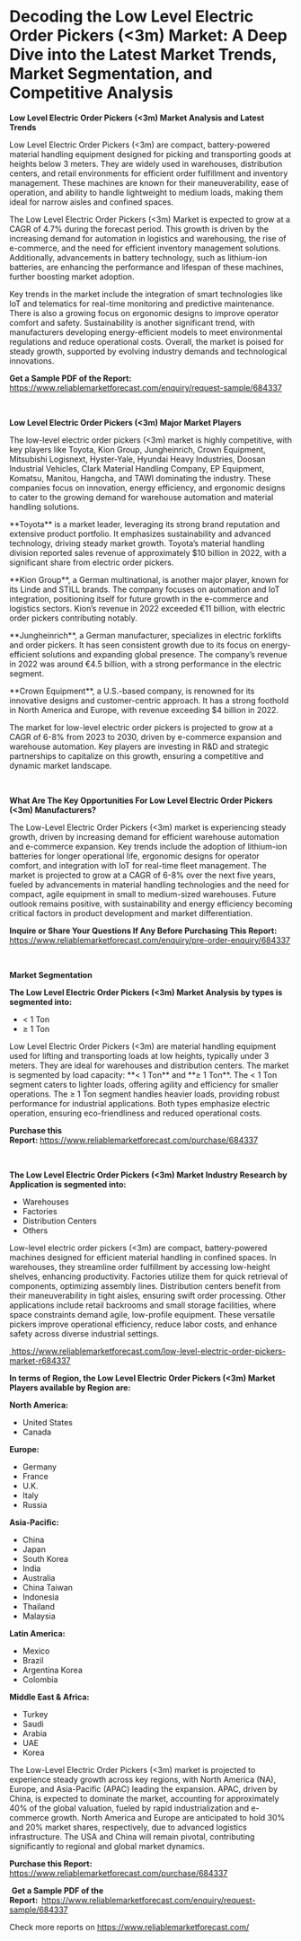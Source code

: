 <p><h1>Decoding the Low Level Electric Order Pickers (<3m) Market: A Deep Dive into the Latest Market Trends, Market Segmentation, and Competitive Analysis</h1></p><p><strong>Low Level Electric Order Pickers (<3m) Market Analysis and Latest Trends</strong></p>
<p><p>Low Level Electric Order Pickers (<3m) are compact, battery-powered material handling equipment designed for picking and transporting goods at heights below 3 meters. They are widely used in warehouses, distribution centers, and retail environments for efficient order fulfillment and inventory management. These machines are known for their maneuverability, ease of operation, and ability to handle lightweight to medium loads, making them ideal for narrow aisles and confined spaces.</p><p>The Low Level Electric Order Pickers (<3m) Market is expected to grow at a CAGR of 4.7% during the forecast period. This growth is driven by the increasing demand for automation in logistics and warehousing, the rise of e-commerce, and the need for efficient inventory management solutions. Additionally, advancements in battery technology, such as lithium-ion batteries, are enhancing the performance and lifespan of these machines, further boosting market adoption.</p><p>Key trends in the market include the integration of smart technologies like IoT and telematics for real-time monitoring and predictive maintenance. There is also a growing focus on ergonomic designs to improve operator comfort and safety. Sustainability is another significant trend, with manufacturers developing energy-efficient models to meet environmental regulations and reduce operational costs. Overall, the market is poised for steady growth, supported by evolving industry demands and technological innovations.</p></p>
<p><strong>Get a Sample PDF of the Report:&nbsp;</strong> <a href="https://www.reliablemarketforecast.com/enquiry/request-sample/684337?utm_campaign=1832&utm_medium=2&utm_source=Github&utm_content=ia&utm_term=20012025&utm_id=low-level-electric-order-pickers-3m">https://www.reliablemarketforecast.com/enquiry/request-sample/684337</a></p>
<p>&nbsp;</p>
<p><strong>Low Level Electric Order Pickers (<3m) Major Market Players</strong></p>
<p><p>The low-level electric order pickers (<3m) market is highly competitive, with key players like Toyota, Kion Group, Jungheinrich, Crown Equipment, Mitsubishi Logisnext, Hyster-Yale, Hyundai Heavy Industries, Doosan Industrial Vehicles, Clark Material Handling Company, EP Equipment, Komatsu, Manitou, Hangcha, and TAWI dominating the industry. These companies focus on innovation, energy efficiency, and ergonomic designs to cater to the growing demand for warehouse automation and material handling solutions.</p><p>**Toyota** is a market leader, leveraging its strong brand reputation and extensive product portfolio. It emphasizes sustainability and advanced technology, driving steady market growth. Toyota’s material handling division reported sales revenue of approximately $10 billion in 2022, with a significant share from electric order pickers.</p><p>**Kion Group**, a German multinational, is another major player, known for its Linde and STILL brands. The company focuses on automation and IoT integration, positioning itself for future growth in the e-commerce and logistics sectors. Kion’s revenue in 2022 exceeded €11 billion, with electric order pickers contributing notably.</p><p>**Jungheinrich**, a German manufacturer, specializes in electric forklifts and order pickers. It has seen consistent growth due to its focus on energy-efficient solutions and expanding global presence. The company’s revenue in 2022 was around €4.5 billion, with a strong performance in the electric segment.</p><p>**Crown Equipment**, a U.S.-based company, is renowned for its innovative designs and customer-centric approach. It has a strong foothold in North America and Europe, with revenue exceeding $4 billion in 2022.</p><p>The market for low-level electric order pickers is projected to grow at a CAGR of 6-8% from 2023 to 2030, driven by e-commerce expansion and warehouse automation. Key players are investing in R&D and strategic partnerships to capitalize on this growth, ensuring a competitive and dynamic market landscape.</p></p>
<p>&nbsp;</p>
<p><strong>What Are The Key Opportunities For Low Level Electric Order Pickers (<3m) Manufacturers?</strong></p>
<p><p>The Low-Level Electric Order Pickers (<3m) market is experiencing steady growth, driven by increasing demand for efficient warehouse automation and e-commerce expansion. Key trends include the adoption of lithium-ion batteries for longer operational life, ergonomic designs for operator comfort, and integration with IoT for real-time fleet management. The market is projected to grow at a CAGR of 6-8% over the next five years, fueled by advancements in material handling technologies and the need for compact, agile equipment in small to medium-sized warehouses. Future outlook remains positive, with sustainability and energy efficiency becoming critical factors in product development and market differentiation.</p></p>
<p><strong>Inquire or Share Your Questions If Any Before Purchasing This Report:</strong> <a href="https://www.reliablemarketforecast.com/enquiry/pre-order-enquiry/684337?utm_campaign=1832&utm_medium=2&utm_source=Github&utm_content=ia&utm_term=20012025&utm_id=low-level-electric-order-pickers-3m">https://www.reliablemarketforecast.com/enquiry/pre-order-enquiry/684337</a></p>
<p>&nbsp;</p>
<p><strong>Market Segmentation</strong></p>
<p><strong>The Low Level Electric Order Pickers (<3m) Market Analysis by types is segmented into:</strong></p>
<p><ul><li>< 1 Ton</li><li>≥ 1 Ton</li></ul></p>
<p><p>Low Level Electric Order Pickers (<3m) are material handling equipment used for lifting and transporting loads at low heights, typically under 3 meters. They are ideal for warehouses and distribution centers. The market is segmented by load capacity: **< 1 Ton** and **≥ 1 Ton**. The < 1 Ton segment caters to lighter loads, offering agility and efficiency for smaller operations. The ≥ 1 Ton segment handles heavier loads, providing robust performance for industrial applications. Both types emphasize electric operation, ensuring eco-friendliness and reduced operational costs.</p></p>
<p><strong>Purchase this Report:&nbsp;</strong><a href="https://www.reliablemarketforecast.com/purchase/684337?utm_campaign=1832&utm_medium=2&utm_source=Github&utm_content=ia&utm_term=20012025&utm_id=low-level-electric-order-pickers-3m">https://www.reliablemarketforecast.com/purchase/684337</a></p>
<p>&nbsp;</p>
<p><strong>The Low Level Electric Order Pickers (<3m) Market Industry Research by Application is segmented into:</strong></p>
<p><ul><li>Warehouses</li><li>Factories</li><li>Distribution Centers</li><li>Others</li></ul></p>
<p><p>Low-level electric order pickers (<3m) are compact, battery-powered machines designed for efficient material handling in confined spaces. In warehouses, they streamline order fulfillment by accessing low-height shelves, enhancing productivity. Factories utilize them for quick retrieval of components, optimizing assembly lines. Distribution centers benefit from their maneuverability in tight aisles, ensuring swift order processing. Other applications include retail backrooms and small storage facilities, where space constraints demand agile, low-profile equipment. These versatile pickers improve operational efficiency, reduce labor costs, and enhance safety across diverse industrial settings.</p></p>
<p><a href="https://www.reliablemarketforecast.com/low-level-electric-order-pickers-market-r684337?utm_campaign=1832&utm_medium=2&utm_source=Github&utm_content=ia&utm_term=20012025&utm_id=low-level-electric-order-pickers-3m">&nbsp;https://www.reliablemarketforecast.com/low-level-electric-order-pickers-market-r684337</a></p>
<p><strong>In terms of Region, the Low Level Electric Order Pickers (<3m) Market Players available by Region are:</strong></p>
<p>
    <p> <strong> North America: </strong>
        <ul>
            <li>United States</li>
            <li>Canada</li>
        </ul>
        </p> 
    <p> <strong> Europe: </strong>
        <ul>
            <li>Germany</li>
            <li>France</li>
            <li>U.K.</li>
            <li>Italy</li>
            <li>Russia</li>
        </ul>
        </p> 
    <p> <strong> Asia-Pacific: </strong>
        <ul>
            <li>China</li>
            <li>Japan</li>
            <li>South Korea</li>
            <li>India</li>
            <li>Australia</li>
            <li>China Taiwan</li>
            <li>Indonesia</li>
            <li>Thailand</li>
            <li>Malaysia</li>
        </ul>
        </p> 
    <p> <strong> Latin America: </strong>
        <ul>
            <li>Mexico</li>
            <li>Brazil</li>
            <li>Argentina Korea</li>
            <li>Colombia</li>
        </ul>
        </p> 
    <p> <strong> Middle East & Africa: </strong>
        <ul>
            <li>Turkey</li>
            <li>Saudi</li>
            <li>Arabia</li>
            <li>UAE</li>
            <li>Korea</li>
        </ul>
    </p>
    </p>
<p><p>The Low-Level Electric Order Pickers (<3m) market is projected to experience steady growth across key regions, with North America (NA), Europe, and Asia-Pacific (APAC) leading the expansion. APAC, driven by China, is expected to dominate the market, accounting for approximately 40% of the global valuation, fueled by rapid industrialization and e-commerce growth. North America and Europe are anticipated to hold 30% and 20% market shares, respectively, due to advanced logistics infrastructure. The USA and China will remain pivotal, contributing significantly to regional and global market dynamics.</p></p>
<p><strong>Purchase this Report: </strong><a href="https://www.reliablemarketforecast.com/purchase/684337?utm_campaign=1832&utm_medium=2&utm_source=Github&utm_content=ia&utm_term=20012025&utm_id=low-level-electric-order-pickers-3m">https://www.reliablemarketforecast.com/purchase/684337</a></p>
<p>&nbsp;<strong>Get a Sample PDF of the Report:&nbsp;&nbsp;</strong><a href="https://www.reliablemarketforecast.com/enquiry/request-sample/684337?utm_campaign=1832&utm_medium=2&utm_source=Github&utm_content=ia&utm_term=20012025&utm_id=low-level-electric-order-pickers-3m">https://www.reliablemarketforecast.com/enquiry/request-sample/684337</a></p>
<p><strong></strong></p>
<p>Check more reports on <a href="https://www.reliablemarketforecast.com/?utm_campaign=1832&utm_medium=2&utm_source=Github&utm_content=ia&utm_term=20012025&utm_id=low-level-electric-order-pickers-3m">https://www.reliablemarketforecast.com/</a></p>